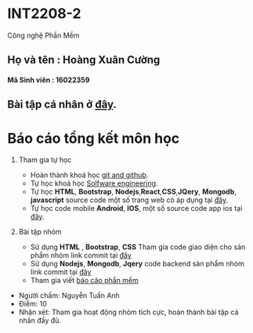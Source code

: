 # INT2208-2 
Công nghệ Phần Mềm

## Họ và tên :  Hoàng Xuân Cường
#### Mã Sinh viên : 16022359
## Bài tập cá nhân ở [đây](https://github.com/cuonghx2709/INT2208-2-2018/tree/master/HoangXuanCuong).

# Báo cáo tổng kết môn học 

1. Tham gia tự học
    - Hoàn thành khoá học [git and github](https://github.com/truonganhhoang/INT2208-2-2018/blob/master/HoangXuanCuong/Gitandgithub.png).
    - Tự học khoá học [Solfware engineering](https://github.com/cuonghx2709/INT2208-2-2018/tree/master/HoangXuanCuong/baitaptuan9-12).
    - Tự học **HTML**, **Bootstrap**, **Nodejs**,**React**,**CSS**,**JQery**, **Mongodb**, **javascript** source code một số trang web có áp dụng tại [đây](https://github.com/cuonghx2709/web).
    - Tự học code mobile **Android**, **IOS**, một số source code app ios tại [đây](https://github.com/cuonghx2709/iosapp).

2. Bài tập nhóm 
    - Sử dụng **HTML** , **Bootstrap**, **CSS** Tham gia code giao diện cho sản phẩm nhóm link commit tại [đây](https://github.com/ACD-Team/INT2208-2-2018/commit/266cff9bb31e668bab5b775a7f3adbf907cb6d73)
    - Sử dụng **Nodejs**, **Mongodb**, **Jqery** code backend sản phẩm nhóm link commit tại [đây](https://github.com/ACD-Team/INT2208-2-2018/commit/101ad7772a53c5ade7e48d2d0fce166f830e6f23)
    - Tham gia viết [báo cáo phần mềm](https://docs.google.com/document/d/1RiJf14wc3N9LAEjKUz3MNv5BDz8cdqna4BmkhVaZKJo/edit) 

- Người chấm: Nguyễn Tuấn Anh
- Điểm: 10
- Nhận xét: Tham gia hoạt động nhóm tích cực, hoàn thành bài tập cá nhân đầy đủ.